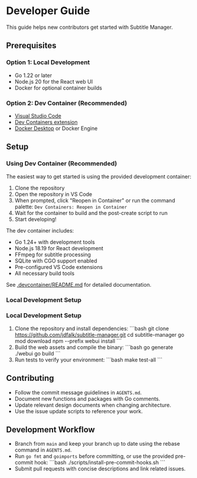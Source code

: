 <!-- file: docs/DEVELOPER_GUIDE.md -->

# Developer Guide

This guide helps new contributors get started with Subtitle Manager.

## Prerequisites

### Option 1: Local Development
- Go 1.22 or later
- Node.js 20 for the React web UI
- Docker for optional container builds

### Option 2: Dev Container (Recommended)
- [Visual Studio Code](https://code.visualstudio.com/)
- [Dev Containers extension](https://marketplace.visualstudio.com/items?itemName=ms-vscode-remote.remote-containers)
- [Docker Desktop](https://www.docker.com/products/docker-desktop) or Docker Engine

## Setup

### Using Dev Container (Recommended)

The easiest way to get started is using the provided development container:

1. Clone the repository
2. Open the repository in VS Code
3. When prompted, click "Reopen in Container" or run the command palette: `Dev Containers: Reopen in Container`
4. Wait for the container to build and the post-create script to run
5. Start developing!

The dev container includes:
- Go 1.24+ with development tools
- Node.js 18.19 for React development
- FFmpeg for subtitle processing
- SQLite with CGO support enabled
- Pre-configured VS Code extensions
- All necessary build tools

See [.devcontainer/README.md](.devcontainer/README.md) for detailed documentation.

### Local Development Setup

### Local Development Setup

1. Clone the repository and install dependencies: \```bash git clone
   https://github.com/jdfalk/subtitle-manager.git cd subtitle-manager go mod
   download npm --prefix webui install \```
2. Build the web assets and compile the binary: \```bash go generate ./webui go
   build \```
3. Run tests to verify your environment: \```bash make test-all \```

## Contributing

- Follow the commit message guidelines in `AGENTS.md`.
- Document new functions and packages with Go comments.
- Update relevant design documents when changing architecture.
- Use the issue update scripts to reference your work.

## Development Workflow

- Branch from `main` and keep your branch up to date using the rebase command in
  `AGENTS.md`.
- Run `go fmt` and `goimports` before committing, or use the provided pre-commit
  hook: \```bash ./scripts/install-pre-commit-hooks.sh \```
- Submit pull requests with concise descriptions and link related issues.
